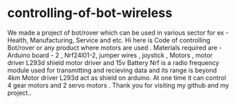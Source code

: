 # controlling-of-bot-wireless
We made a project of bot/rover which can be used in various sector for ex - Health, Manufacturing, Service and etc.
Hi here is Code of controlling Bot/rover or any product where motors are used .
Materials required are - Arduino board - 2 , Nrf24l01-2, jumper wires , joystick , Motors , motor driver L293d shield motor driver and 15v Battery 
Nrf is a radio frequency module used for transmitting and recieving data and its range is beyond 4km 
Motor driver L293d act as shield on arduino. At one time it can control 4 gear motors and 2 servo motors .
Thank you for visiting my github and my project..



